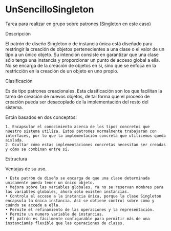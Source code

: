 # UnSencilloSingleton
Tarea para realizar en grupo sobre patrones (Singleton en este caso)

Descripción

El patrón de diseño Singleton o de instancia única está diseñado para restringir la creación de objetos pertenecientes a una clase o el valor de un tipo a un único objeto. Su intención consiste en garantizar que una clase sólo tenga una instancia y proporcionar un punto de acceso global a ella. No se encarga de la creación de objetos en sí, sino que se enfoca en la restricción en la creación de un objeto en uno propio.

Clasificación

Es de tipo patrones creacionales.
Esta clasificación son los que facilitan la tarea de creación de nuevos objetos, de tal forma que el proceso de creación pueda ser desacoplado de la implementación del resto del sistema.

Están basados en dos conceptos:

    1. Encapsular el conocimiento acerca de los tipos concretos que nuestro sistema utiliza. Estos patrones normalmente trabajarán con interfaces, por lo que la implementación concreta que utilicemos queda aislada.
    2. Ocultar cómo estas implementaciones concretas necesitan ser creadas y cómo se combinan entre sí.

Estructura

Ventajas de su uso.

    • Este patrón de diseño se encarga de que una clase determinada unicamente pueda tener un único objeto.
    • Mejora sobre las variables globales. Ya no se reservan nombres para las variables globales, ahora solo existen instancias.
    • Controla el acceso a la instancia única, porque la clase Singleton encapsula la única instancia. Así se obtiene control sobre cómo y cuándo se accede a ella.
    • Permite el refinamiento de las operaciones y la representación.
    • Permite un numero variable de instancias. 
    • El patrón es fácilmente configurable para permitir más de una instanciamás flexible que las operaciones de clases.
